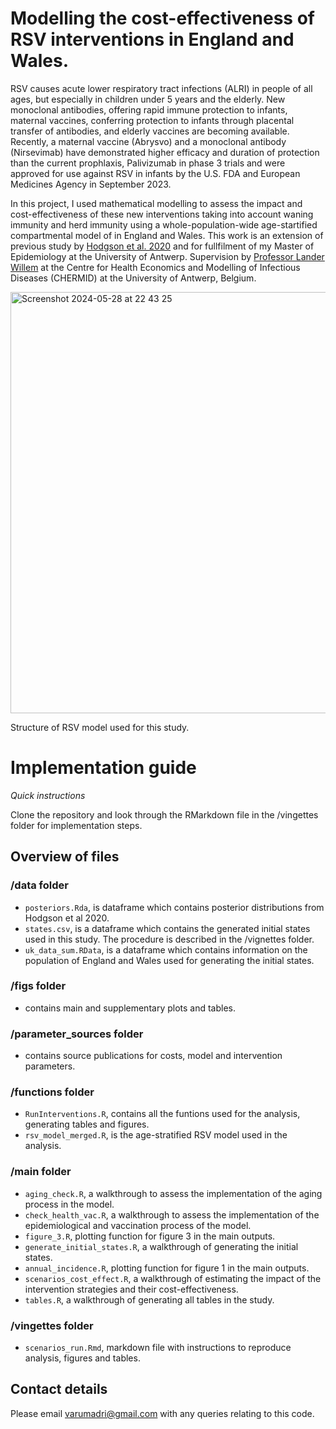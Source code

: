 # Modelling the cost-effectiveness of RSV interventions in England and Wales. 
RSV causes acute lower respiratory tract infections (ALRI) in people of all ages, but especially in children under 5 years and the elderly. New monoclonal antibodies, offering rapid immune protection to infants, maternal vaccines, conferring protection to infants through placental transfer of antibodies, and elderly vaccines are becoming available. Recently, a maternal vaccine (Abrysvo) and a monoclonal antibody (Nirsevimab) have demonstrated higher efficacy and duration of protection than the current prophlaxis, Palivizumab in phase 3 trials and were approved for use against RSV in infants by the U.S. FDA and European Medicines Agency in September 2023. 

In this project, I used mathematical modelling to assess the impact and cost-effectiveness of these new interventions taking into account waning immunity and herd immunity using a whole-population-wide age-startified compartmental model of in England and Wales. This work is an extension of previous study by [Hodgson et al. 2020](https://bmcmedicine.biomedcentral.com/articles/10.1186/s12916-020-01802-8) and for fullfilment of my Master of Epidemiology at the University of Antwerp. Supervision by [Professor Lander Willem](https://www.uantwerpen.be/en/staff/lander-willem/) at the Centre for Health Economics and Modelling of Infectious Diseases (CHERMID) at the University of Antwerp, Belgium. 

<img width="674" alt="Screenshot 2024-05-28 at 22 43 25" src="https://github.com/arumadri/master_thesis_ua/assets/42062974/a457afba-0d56-4b40-8a76-474e256af441">

Structure of RSV model used for this study. 

# Implementation guide 
*Quick instructions*

Clone the repository and look through the RMarkdown file in the /vingettes folder for implementation steps.

## Overview of files 
### /data folder 
+ `posteriors.Rda`, is dataframe which contains posterior distributions from Hodgson et al 2020.
+ `states.csv`, is a dataframe which contains the generated initial states used in this study. The procedure is described in the /vignettes folder.
+ `uk_data_sum.RData`, is a dataframe which contains information on the population of England and Wales used for generating the initial states.

### /figs folder 
+ contains main and supplementary plots and tables.

### /parameter_sources folder
+ contains source publications for costs, model and intervention parameters.

### /functions folder 
+ `RunInterventions.R`, contains all the funtions used for the analysis, generating tables and figures.
+ `rsv_model_merged.R`, is the age-stratified RSV model used in the analysis.

### /main folder 
+ `aging_check.R`, a walkthrough to assess the implementation of the aging process in the model.
+ `check_health_vac.R`, a walkthrough to assess the implementation of the epidemiological and vaccination process of the model.
+ `figure_3.R`, plotting function for figure 3 in the main outputs.
+ `generate_initial_states.R`, a walkthrough of generating the initial states.
+ `annual_incidence.R`, plotting function for figure 1 in the main outputs.
+ `scenarios_cost_effect.R`, a walkthrough of estimating the impact of the intervention strategies and their cost-effectiveness.
+ `tables.R`, a walkthrough of generating all tables in the study.

### /vingettes folder
+ `scenarios_run.Rmd`, markdown file with instructions to reproduce analysis, figures and tables.

## Contact details 
Please email [varumadri@gmail.com](mailto:varumadri@gmail.com) with any queries relating to this code.
